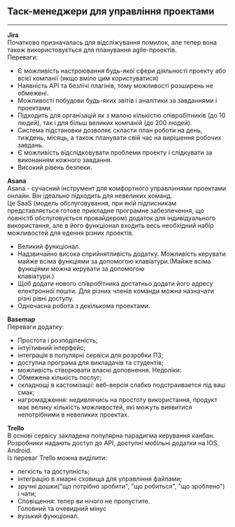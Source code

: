 ## Таск-менеджери для управління проектами
---
**Jira**  
Початково призначалась для відсліжування помилок, але тепер вона також використовується для планування agile-проектів.  
Переваги:
* Є можливість настроювання будь-якої сфери діяльності проекту або всієї компанії (якщо вміло цим користуватися)  
* Наявність API та безлічі плагінів, тому можливості розширень не обмежені.  
* Можливості побудови будь-яких звітів і аналітики за завданнями і проектами.  
* Підходить для організацій як з малою кількістю співробітників (до 10 людей), так і для більш великих компаній (до 200 людей).  
* Система підстановки дозволяє скласти план роботи на день, тиждень, місяць, а також планувати свій час на вирішення робочих завдань.  
* Є можливість відслідковувати проблеми проекту і слідкувати за виконанням кожного завдання.  
* Високий рівень безпеки.

**Asana**  
Asana - сучасний інструмент для комфортного управліннями проектами онлайн. Він ідеально підходить для невеликих команд.  
Це SaaS (модель обслуговування,	при якій підписникам представляється готове прикладне програмне забезпечення, що повністб обслуговується провайдером) додаток для   індивідуального	використання, але в його функціонал входить весь необхідний набір можливостей для едення різних проектів.
- Великий функціонал.
- Надзвичайно висока сприйнятливість додатку. Можливість керувати майже всіма функціями за допомогою клавіатури.(Майже всіма функціями можна керувати за допомогою  
  клавіатури.)
- Щоб додати нового співробітника достатньо додати його адресу електронної пошти. Для різних членів команди можна назначати різні рівні доступу.
- Одночасна робота з декількома проектами.

**Basemap**  
Переваги додатку:  
- Простота і розподіленість;  
- інтуїтивний інтерфейс;  
- інтеграція в популярні сервіси для розробки ПЗ;  
- доступна програма для викладачів та студентів;  
- можливість створювати власні доповнення.
Недоліки:  
- Обмежена кількість послуг;  
- складнощі в кастомізації: веб-версія слабко подстраивается під ваш смак;  
- нагромадження: недивлячись на простоту використання, продукт має велику кількість можливостей, які можуть виявитися непотрібними в невеликих проектах.  

**Trello**  
В основі сервісу закладена популярна парадигма керування канбан. Розробники надають доступ до API, доступні мобільні додатки на IOS, Android.  
Із переваг Trello можна виділити:  
- легкість та доступність;  
- інтеграцію в хмарні сховища для управління файлами;  
- зручні дошки("що потрібно зробити", "що робиться", "що зроблено") і чати;  
- Сповіщення: тепер ви нічого не пропустите.  
Головний та очевидний мінус  
- вузький функціонал.
